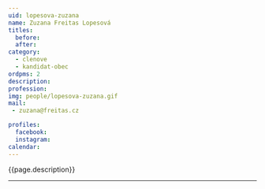 ```yaml
---
uid: lopesova-zuzana
name: Zuzana Freitas Lopesová
titles:
  before: 
  after:
category:
  - clenove
  - kandidat-obec 
ordpms: 2
description: 
profession: 
img: people/lopesova-zuzana.gif
mail:
 - zuzana@freitas.cz

profiles:
  facebook: 
  instagram: 
calendar: 
---
```


{{page.description}}



---
